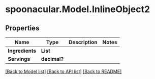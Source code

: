 # spoonacular.Model.InlineObject2
## Properties

Name | Type | Description | Notes
------------ | ------------- | ------------- | -------------
**Ingredients** | **List<string>** |  | 
**Servings** | **decimal?** |  | 

[[Back to Model list]](../README.md#documentation-for-models) [[Back to API list]](../README.md#documentation-for-api-endpoints) [[Back to README]](../README.md)

